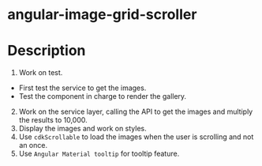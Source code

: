# angular-image-grid-scroller

# Description
1. Work on test.
  - First test the service to get the images.
  - Test the component in charge to render the gallery.
2. Work on the service layer, calling the API to get the images and multiply the results to 10,000. 
3. Display the images and work on styles.
4. Use `cdkScrollable` to load the images when the user is scrolling and not an once.
5. Use `Angular Material tooltip` for tooltip feature.
